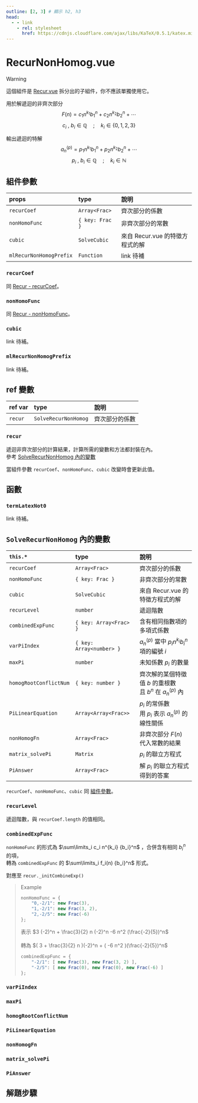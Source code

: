 ```yaml
---
outline: [2, 3] # 顯示 h2, h3
head:
  - - link
    - rel: stylesheet
      href: https://cdnjs.cloudflare.com/ajax/libs/KaTeX/0.5.1/katex.min.css # katex 語法支援
---
```


# RecurNonHomog.vue
> [!WARNING]
> 這個組件是 [Recur.vue](./recur) 拆分出的子組件，你不應該單獨使用它。

用於解遞迴的非齊次部分
$$
F(n) = c_1 n^{k_1} {b_1}^n + c_2 n^{k_2} {b_2}^n + \cdots
$$
$$
c_i ~,~ b_i \in \mathbb{Q} \quad;\quad k_i \in \{ 0, 1, 2, 3 \}
$$

輸出遞迴的特解
$$
a_n^{(p)} = p_1 n^{k_1} {b_1}^n + p_2 n^{k_2} {b_2}^n + \cdots
$$
$$
p_i ~,~ b_i \in \mathbb{Q} \quad;\quad k_i \in \mathbb{N}
$$

## 組件參數
| props | type | 說明 |
| :- | :- | :- |
| `recurCoef` | `Array<Frac>` | 齊次部分的係數 |
| `nonHomoFunc` | `{ key: Frac }` | 非齊次部分的常數 |
| `cubic` | `SolveCubic` | 來自 Recur.vue 的特徵方程式的解 |
| `mlRecurNonHomogPrefix` | `Function` | link 待補 |

### `recurCoef`
同 [Recur - recurCoef](./recur#recurcoef)。

### `nonHomoFunc`
同 [Recur - nonHomoFunc](./recur#nonhomofunc)。

### `cubic`
link 待補。

### `mlRecurNonHomogPrefix`
link 待補。

## ref 變數
| ref var | type | 說明 |
| :- | :- | :- |
| `recur` | `SolveRecurNonHomog` | 齊次部分的係數 |

### `recur`
遞迴非齊次部分的計算結果，計算所需的變數和方法都封裝在內。<br>
參考 [SolveRecurNonHomog 內的變數](#solverecurnonhomog-內的變數)

當組件參數 `recurCoef`、`nonHomoFunc`、`cubic` 改變時會更新此值。

## 函數

### `termLatexNot0`
link 待補。

## `SolveRecurNonHomog` 內的變數
| `this.*` | type | 說明 |
| :- | :- | :- |
| `recurCoef` | `Array<Frac>` | 齊次部分的係數 |
| `nonHomoFunc` | `{ key: Frac }` | 非齊次部分的常數 |
| `cubic` | `SolveCubic` | 來自 Recur.vue 的特徵方程式的解 |
| `recurLevel` | `number` | 遞迴階數 |
| `combinedExpFunc` | `{ key: Array<Frac> }` | 含有相同指數項的多項式係數 |
| `varPiIndex` | `{ key: Array<number> }` | $a_n^{(p)}$ 當中 $p_i n^{k_i} {b_i}^n$ 項的編號 $i$ |
| `maxPi` | `number` | 未知係數 $p_i$ 的數量 |
| `homogRootConflictNum` | `{ key: number }` | 齊次解的某個特徵值 $b$ 的重根數<br>且 $b^n$ 在 $a_n^{(p)}$ 內 |
| `PiLinearEquation` | `Array<Array<Frac>>` | $p_i$ 的常係數<br>用 $p_i$ 表示 $a_n^{(p)}$ 的線性關係 |
| `nonHomogFn` | `Array<Frac>` | 非齊次部分 $F(n)$ 代入常數的結果 |
| `matrix_solvePi` | `Matrix` | $p_i$ 的聯立方程式 |
| `PiAnswer` | `Array<Frac>` | 解 $p_i$ 的聯立方程式得到的答案 |

`recurCoef`、`nonHomoFunc`、`cubic` 同 [組件參數](#組件參數)。

### `recurLevel`
遞迴階數，與 `recurCoef.length` 的值相同。

### `combinedExpFunc`
`nonHomoFunc` 的形式為 $\sum\limits_i c_i n^{k_i} {b_i}^n$ ，合併含有相同 ${b_i}^n$ 的項，<br>
轉為 `combinedExpFunc` 的 $\sum\limits_i f_i(n) {b_i}^n$ 形式。

對應至 `recur._initCombineExp()`

>	Example<br>
>	```js
>	nonHomoFunc = {
>		"0,-2/1": new Frac(3),
>		"1,-2/1": new Frac(3, 2),
>		"2,-2/5": new Frac(-6)
>	};
>	```
>	表示 $3 (-2)^n + \frac{3}{2} n (-2)^n -6 n^2 (\frac{-2}{5})^n$<br>
> <br>
>	轉為 $( 3 + \frac{3}{2} n )(-2)^n + ( -6 n^2 )(\frac{-2}{5})^n$
>	```js
>	combinedExpFunc = {
>		"-2/1": [ new Frac(3), new Frac(3, 2) ],
>		"-2/5": [ new Frac(0), new Frac(0), new Frac(-6) ]
>	};
>	```

### `varPiIndex`

### `maxPi`

### `homogRootConflictNum`

### `PiLinearEquation`

### `nonHomogFn`

### `matrix_solvePi`

### `PiAnswer`

## 解題步驟
